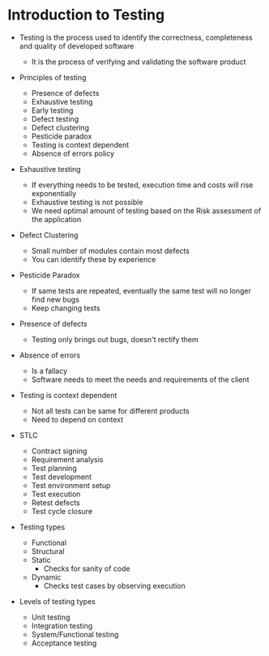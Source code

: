 # Introduction to Testing

- Testing is the process used to identify the correctness, completeness and quality of developed software
  - It is the process of verifying and validating the software product

- Principles of testing
  - Presence of defects
  - Exhaustive testing
  - Early testing
  - Defect testing
  - Defect clustering
  - Pesticide paradox
  - Testing is context dependent
  - Absence of errors policy

- Exhaustive testing
  - If everything needs to be tested, execution time and costs will rise exponentially
  - Exhaustive testing is not possible
  - We need optimal amount of testing based on the Risk assessment of the application

- Defect Clustering
  - Small number of modules contain most defects
  - You can identify these by experience

- Pesticide Paradox
  - If same tests are repeated, eventually the same test will no longer find new bugs
  - Keep changing tests

- Presence of defects
  - Testing only brings out bugs, doesn't rectify them

- Absence of errors
  - Is a fallacy
  - Software needs to meet the needs and requirements of the client

- Testing is context dependent
  - Not all tests can be same for different products
  - Need to depend on context

- STLC
  - Contract signing
  - Requirement analysis
  - Test planning
  - Test development
  - Test environment setup
  - Test execution
  - Retest defects
  - Test cycle closure

- Testing types
  - Functional
  - Structural
  - Static
    - Checks for sanity of code 
  - Dynamic
    - Checks test cases by observing execution

- Levels of testing types
  - Unit testing
  - Integration testing
  - System/Functional testing
  - Acceptance testing

